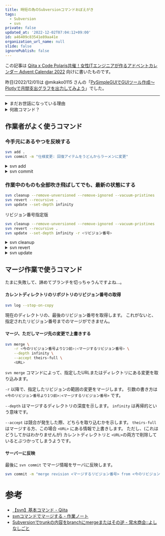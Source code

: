 ```yaml
---
title: 時短の為のSubversionコマンドおぼえがき
tags:
  - Subversion
  - svn
private: false
updated_at: '2022-12-02T07:04:12+09:00'
id: a46409c83541e89aa41e
organization_url_name: null
slide: false
ignorePublish: false
---
```

この記事は [Qiita x Code Polaris共催！女性ITエンジニアが作るアドベントカレンダー Advent Calendar 2022](https://qiita.com/advent-calendar/2022/qiita-code-polaris) 向けに書いたものです。

<!-- textlint-disable japanese/no-doubled-joshi -->
昨日(2022/12/01)は @mikako0115 さんの「[PySimpleGUIでGUIツール作成～Plotlyで月間支出グラフを出力してみよう](https://qiita.com/mikako0115/items/7bddef252154e544dd41)」でした。
<!-- textlint-enable japanese/no-doubled-joshi -->

----

<details><summary>まだお世話になっている理由</summary>

ゲーム制作には大小のバイナリファイルが山となります。
どのバイナリファイルが、いつ適用されたのか(あるいは、実装されたのか)というのは重要な情報です。

GitであればGit LFSが採用される現場もあるでしょうが、主にバイナリファイルを更新するのはエンジニアではありません。
その為、エンジニア以外の人々がGitに慣れているかいないかで判断することがあります。

(あと、Git LFSの構築がよくわからな…おっと誰か来たようだ)

</details>


<details><summary>何故コマンド？</summary>

<!-- textlint-disable ja-technical-writing/ja-no-mixed-period -->
ゲーム制作の現場は、そのほとんどがWindows環境です。ゲーミングPCバンザイ🙌
<!-- textlint-enable ja-technical-writing/ja-no-mixed-period -->

その為、作業者の大半はSubversionの操作に[TotoiseSVN](https://tortoisesvn.net/)を選択します。

ただしGUIツールの欠点として、Subversionのコマンドがすべて使えるわけではない、というのがあります。

作業によってはコマンド一行で終わるものがあります。あるいは'&&'で繋げたり、shellまたはバッチファイルで済ませたり…。

つまり時短ができるかも知れません。
これはその覚え書きです。

</details>


## 作業者がよく使うコマンド

### 今手元にあるやつを反映する

```bash
svn add .
svn commit -m "仕様変更: 回復アイテムをうどんからラーメンに変更"
```

<details><summary>svn add</summary>

`svn add .` で今のディレクトリ以下の変更全てをステージングします。

</details>

<details><summary>svn commit</summary>

その後、`svn commit` でサーバにアップロードします。

`-m` はコミットメッセージです。
オプションがない場合、メッセージのないままサーバにアップロードします。

</details>



### 作業中のものも全部吹き飛ばしてでも、最新の状態にする

```bash
svn cleanup --remove-unversioned --remove-ignored --vacuum-pristines
svn revert --recursive .
svn update --set-depth infinity
```

<!-- textlint-disable ja-technical-writing/ja-no-mixed-period -->
リビジョン番号指定版
<!-- textlint-enable ja-technical-writing/ja-no-mixed-period -->
```bash
svn cleanup --remove-unversioned --remove-ignored --vacuum-pristines
svn revert --recursive .
svn update --set-depth infinity -r <リビジョン番号>
```
<details><summary>svn cleanup</summary>

例えば `svn update` の途中で中断したために発生した断片的な更新情報を一度リセットするときに使います。
`--remove-unversioned` はバージョン管理されていないファイルを削除します。
`--remove-ignored` は`svn:ignore`が情報としてついているファイルを削除します
`--vacuum-pristines` は、_.svn_フォルダにある、もう参照されていないファイルを削除します。

</details>


<details><summary>svn revert</summary>

`svn revert` でカレントディレクトリの変更を破棄します。
オプション `--recursive` は再帰的を表します。
最後にディレクトリのパス `.` を入れます。

</details>


<details><summary>svn update</summary>

`svn update` でカレントディレクトリにあるバージョンを変更します。
オプションが何もついていない場合は、サーバにある最新のリビジョン番号を使用して更新されます。
`-r` または `--revision` の後に番号を入れると、指定されたリビジョン番号にバージョンをあわせます。

</details>


## マージ作業で使うコマンド

たまに失敗して、諦めてブランチを切っちゃうんですよね…。



#### カレントディレクトリのリポジトリのリビジョン番号の取得

```bash
svn log --stop-on-copy
```
現在のディレクトリの、最後のリビジョン番号を取得します。
これがないと、指定されたリビジョン番号までのマージができません。


#### マージ、ただしマージ先の変更で上書きする

```bash
svn merge \
    -r <今のリビジョン番号より1つ前>:<マージするリビジョン番号> \
    --depth infinity \
    --accept theirs-full \
    <URL>
```

`svn merge` コマンドによって、指定したURLまたはディレクトリにある変更を取り込みます。

`-r` 以降で、指定したリビジョンの範囲の変更をマージします。
引数の書き方は `<今のリビジョン番号より1つ前>:<マージするリビジョン番号>` です。

`--depth` はマージするディレクトリの深度を示します。
`infinity` は再帰的という意味です。

`--accept` は競合が発生した際、どちらを取り込むかを示します。
`theirs-full` はマージする方、この場合 `<URL>` にある情報で上書きします。
ただし、(これはどうしてかはわかりませんが) カレントディレクトリと `<URL>`の両方で削除しているとぶつかってしまうようです。

#### サーバーに反映
最後に `svn commit` でマージ情報をサーバに反映します。

```bash
svn commit -m "merge revision <マージするリビジョン番号> from <今のリビジョン番号>"
```



# 参考

- [【svn】基本コマンド - Qiita](https://qiita.com/konweb/items/6effd36aab551b2d6b8f)
- [svnコマンドでマージする - 作業ノート](https://te2u.hatenablog.jp/entry/20091222/p1)
- [Subversionでtrunkの内容をbranchにmergeまたはその逆 - 常水商会::よしなしごと](https://cockatiel-cage.hateblo.jp/entry/2012/12/14/122449)
